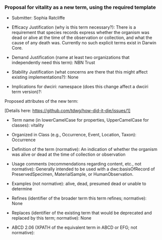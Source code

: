 ### Proposal for vitality as a new term, using the required template ###

* Submitter:
Sophia Ratcliffe

* Efficacy Justification (why is this term necessary?):
There is a requirement that species records express whether the organism was dead or alive at the time of the observation or collection, and what the cause of any death was. Currently no such explicit terms exist in Darwin Core.

* Demand Justification (name at least two organizations that independently need this term):
  NBN Trust
  
* Stability Justification (what concerns are there that this might affect existing implementations?):
  None
  
* Implications for dwciri: namespace (does this change affect a dwciri term version)?:


Proposed attributes of the new term:

[Details here: https://github.com/tdwg/how-did-it-die/issues/1]

* Term name (in lowerCamelCase for properties, UpperCamelCase for classes): 
  vitality
  
* Organized in Class (e.g., Occurrence, Event, Location, Taxon): 
  Occurrence
  
* Definition of the term (normative): 
  An indication of whether the organism was alive or dead at the time of collection or observation

* Usage comments (recommendations regarding content, etc., not normative): 
  Generally intended to be used with a dwc:basisOfRecord of PreservedSpecimen, MaterialSample, or HumanObservation.

* Examples (not normative): 
  alive, dead, presumed dead or unable to determine

* Refines (identifier of the broader term this term refines; normative): 
  None
  
* Replaces (identifier of the existing term that would be deprecated and replaced by this term; normative): 
  None
  
* ABCD 2.06 (XPATH of the equivalent term in ABCD or EFG; not normative):
